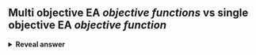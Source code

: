 ## Multi objective EA <i>objective functions</i> vs single objective EA <i>objective function</i>
<details>
<summary><b>Reveal answer</b></summary>
Single objective is y = f(x)<br>Multi objective has an&nbsp;<i>objective vector</i>&nbsp;y = ( f1(x), f2(x) ... , fm(x) )
</details>
